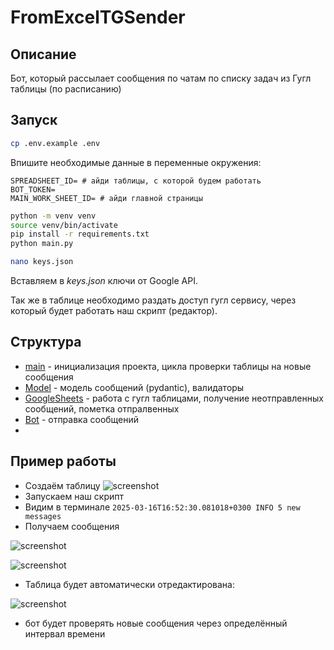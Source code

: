 # FromExcelTGSender

## Описание
Бот, который рассылает сообщения по чатам по списку задач из Гугл таблицы (по расписанию)

## Запуск
```bash
cp .env.example .env
```

Впишите необходимые данные в переменные окружения:
```env
SPREADSHEET_ID= # айди таблицы, с которой будем работать
BOT_TOKEN=
MAIN_WORK_SHEET_ID= # айди главной страницы
```

```bash
python -m venv venv
source venv/bin/activate
pip install -r requirements.txt
python main.py
```

```bash
nano keys.json
```
Вставляем в *keys.json* ключи от Google API.

Так же в таблице необходимо раздать доступ гугл сервису, через который будет работать наш скрипт (редактор).

## Структура
 - [main](main.py) - инициализация проекта, цикла проверки таблицы на новые сообщения
 - [Model](Model.py) - модель сообщений (pydantic), валидаторы
 - [GoogleSheets](GoogleSheets.py) - работа с гугл таблицами, получение неотправленных сообщений, пометка отпралвенных
 - [Bot](Bot.py) - отправка сообщений
 - 
## Пример работы
 - Создаём таблицу
![screenshot](https://i.ibb.co/gb7CSXgD/Screenshot-From-2025-03-16-17-26-29.png)
 - Запускаем наш скрипт
 - Видим в терминале `2025-03-16T16:52:30.081018+0300 INFO 5 new messages`
 - Получаем сообщения

![screenshot](https://i.ibb.co/Lz8RFPhR/Screenshot-From-2025-03-16-17-29-48.png)

![screenshot](https://i.ibb.co/Jw8RwPcx/Screenshot-From-2025-03-16-17-31-03.png)

 - Таблица будет автоматически отредактирована:

![screenshot](https://i.ibb.co/TxsRmr2C/Screenshot-From-2025-03-16-17-33-06.png)

 - бот будет проверять новые сообщения через определённый интервал времени
